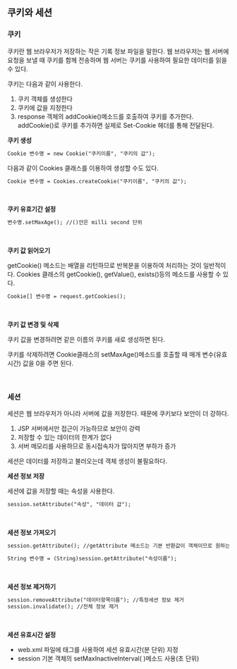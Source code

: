 ## **쿠키와 세션**

### 쿠키

쿠키란 웹 브라우저가 저장하는 작은 기록 정보 파일을 말한다. 웹 브라우저는 웹 서버에 요청을 보낼 때 쿠키를 함께 전송하며 웹 서버는 쿠키를 사용하여 필요한 데이터를 읽을 수 있다.


쿠키는 다음과 같이 사용한다.

1. 쿠키 객체를 생성한다
2. 쿠키에 값을 지정한다
3. response 객체의 addCookie()메소드를 호출하여 쿠키를 추가한다. addCookie()로 쿠키를 추가하면 실제로 Set-Cookie 헤더를 통해 전달된다.

**쿠키 생성**

  ```jsp
 Cookie 변수명 = new Cookie("쿠키이름", "쿠키의 값");
  ```

다음과 같이 Cookies 클래스를 이용하여 생성할 수도 있다.

  ```jsp
 Cookie 변수명 = Cookies.createCookie("쿠키이름", "쿠키의 값");
  ```

<br>

**쿠키 유효기간 설정**

  ```jsp
 변수명.setMaxAge(); //()안은 milli second 단위
  ```

<br>

**쿠키 값 읽어오기**

getCookie() 메소드는 배열을 리턴하므로 반복문을 이용하여 처리하는 것이 일반적이다. Cookies 클래스의 getCookie(), getValue(), exists()등의 메소드를 사용할 수 있다.

  ```jsp
 Cookie[] 변수명 = request.getCookies();
  ```
 
 <br>

**쿠키 값 변경 및 삭제**

쿠키 값을 변경하려면 같은 이름의 쿠키를 새로 생성하면 된다.

쿠키를 삭제하려면 Cookie클래스의 setMaxAge()메소드를 호출할 때 매개 변수(유효시간) 값을 0을 주면 된다.

<br>

### 세션

세션은 웹 브라우저가 아니라 서버에 값을 저장한다. 때문에 쿠키보다 보안이 더 강하다.

1. JSP 서버에서만 접근이 가능하므로 보안이 강력
2. 저장할 수 있는 데이터의 한계가 없다
3. 서버 메모리를 사용하므로 동시접속자가 많아지면 부하가 증가

세션은 데이터를 저장하고 불러오는데 객체 생성이 불필요하다.

**세션 정보 저장**

세션에 값을 저장할 때는 속성을 사용한다.

  ```jsp
 session.setAttribute("속성", "데이터 값");
  ```
  
<br>
  
**세션 정보 가져오기**

  ```jsp
 session.getAttribute(); //getAttribute 메소드는 기본 반환값이 객체이므로 원하는 데이터 타입으로 캐스팅 해주어야 한다.
 
 String 변수명 = (String)session.getAttribute("속성이름");
  ```
  
<br>

**세션 정보 제거하기**

  ```jsp
 session.removeAttribute("데이터항목이름"); //특정세션 정보 제거
 session.invalidate(); //전체 정보 제거
  ```

<br>

**세션 유효시간 설정**

- web.xml 파일에 <session-config>태그를 사용하여 세션 유효시간(분 단위) 지정
- session 기본 객체의 setMaxInactiveInterval( )메소드 사용(초 단위)
  
  
  
